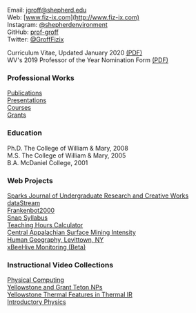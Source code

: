 Email: [jgroff@shepherd.edu](mailto:jgroff@shepherd.edu)  
Web: [www.fiz-ix.com](http://www.fiz-ix.com)  
Instagram: [@shepherdenvironment](https://www.instagram.com/shepherdenvironment)  
GitHub: [prof-groff](https://github.com/prof-groff)  
Twitter: [@GroffFizix](https://twitter.com/GroffFizix)  

Curriculum Vitae, Updated January 2020 [(PDF)](https://groff-portfolio.s3.amazonaws.com/other/groff-2020-cv.pdf)  
WV's 2019 Professor of the Year Nomination Form [(PDF)](https://groff-portfolio.s3.amazonaws.com/other/groff-2019-poy.pdf) 

### Professional Works

[Publications](parts/publications.md)  
[Presentations](parts/presentations.md)  
[Courses](parts/courses.md)  
[Grants](parts/grants.md)

### Education

Ph.D. The College of William & Mary, 2008  
M.S. The College of William & Mary, 2005  
B.A. McDaniel College, 2001  

### Web Projects

[Sparks Journal of Undergraduate Research and Creative Works](http://www.sparksjournal.org/)  
[dataStream](https://town-run-wq.appspot.com/)  
[Frankenbot2000](https://twitter.com/Frankenbot2000)  
[Snap Syllabus](https://snap-syllabus.appspot.com)  
[Teaching Hours Calculator](http://fiz-ix.com/my-teaching-hours.html)  
[Central Appalachian Surface Mining Intensity](http://fiz-ix.com/maps/mtr_99_15.html)  
[Human Geography, Levittown, NY](https://jeffreyryangroff.users.earthengine.app/view/levittown-ny)  
[xBeeHive Monitoring (Beta)](https://aetherbot-184416.appspot.com/)

### Instructional Video Collections

[Physical Computing](https://www.youtube.com/playlist?list=PLU0qQqpLMfb1JbwHLJCpSnGwFd90TMYJY)  
[Yellowstone and Grant Teton NPs](https://www.youtube.com/playlist?list=PLU0qQqpLMfb1Nt4Bg1i0DlBZkNdCC0vxZ)  
[Yellowstone Thermal Features in Thermal IR](https://www.youtube.com/playlist?list=PLXHmpYuvdLaBeuR9dPgqnEW3tG58pgWOh)  
[Introductory Physics](https://www.youtube.com/playlist?list=PLU0qQqpLMfb1MFCmOCsolXLLqAW2TKWpE)  
